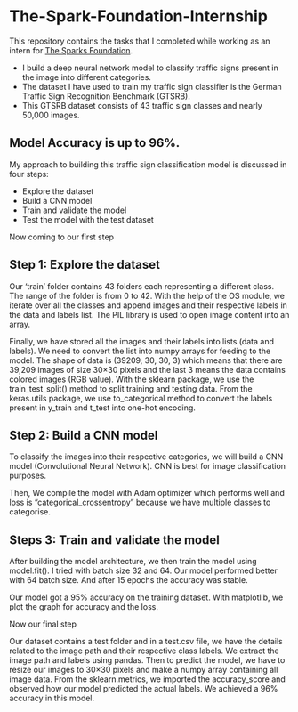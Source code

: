 # The-Spark-Foundation-Internship


This repository contains the tasks that I completed while working as an intern for [The Sparks Foundation](https://www.thesparksfoundationsingapore.org/).

- I build a deep neural network model to classify traffic signs present in the image into different categories.
- The dataset I have used to train my traffic sign classifier is the German Traffic Sign Recognition Benchmark (GTSRB).
- This GTSRB dataset consists of 43 traffic sign classes and nearly 50,000 images.

## Model Accuracy is up to 96%.

My approach to building this traffic sign classification model is discussed in four steps:

- Explore the dataset
- Build a CNN model
- Train and validate the model
- Test the model with the test dataset


Now coming to our first step

## Step 1: Explore the dataset
Our ‘train’ folder contains 43 folders each representing a different class. The range of the folder is from 0 to 42. With the help of the OS module, we iterate over all the classes and append images and their respective labels in the data and labels list.
The PIL library is used to open image content into an array.

Finally, we have stored all the images and their labels into lists (data and labels).
We need to convert the list into numpy arrays for feeding to the model.
The shape of data is (39209, 30, 30, 3) which means that there are 39,209 images of size 30×30 pixels and the last 3 means the data contains colored images (RGB value).
With the sklearn package, we use the train_test_split() method to split training and testing data.
From the keras.utils package, we use to_categorical method to convert the labels present in y_train and t_test into one-hot encoding.

## Step 2: Build a CNN model
To classify the images into their respective categories, we will build a CNN model (Convolutional Neural Network). CNN is best for image classification purposes.

Then, We compile the model with Adam optimizer which performs well and loss is “categorical_crossentropy” because we have multiple classes to categorise.


## Steps 3: Train and validate the model
After building the model architecture, we then train the model using model.fit(). I tried with batch size 32 and 64. Our model performed better with 64 batch size. And after 15 epochs the accuracy was stable.

Our model got a 95% accuracy on the training dataset. With matplotlib, we plot the graph for accuracy and the loss.

Now our final step

Our dataset contains a test folder and in a test.csv file, we have the details related to the image path and their respective class labels. We extract the image path and labels using pandas. Then to predict the model, we have to resize our images to 30×30 pixels and make a numpy array containing all image data. From the sklearn.metrics, we imported the accuracy_score and observed how our model predicted the actual labels. We achieved a 96% accuracy in this model.


